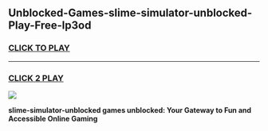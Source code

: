 
## Unblocked-Games-slime-simulator-unblocked-Play-Free-lp3od
<h3>
<a href="https://premium76.site?title=slime-simulator-unblocked&ref=10A">CLICK TO PLAY</a></h3>
<hr>

<h3>
<a href="https://premium76.site?title=slime-simulator-unblocked&ref=10A">CLICK 2 PLAY</a>
  
</h3>

<a href="https://premium76.site?title=slime-simulator-unblocked&ref=10A"><img src="https://clearcache.store/games.png"></a>


**slime-simulator-unblocked games unblocked: Your Gateway to Fun and Accessible Online Gaming**
